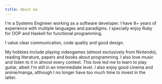```yaml
---
title: About me
---
```


I'm a Systems Engineer working as a software developer. I have 8+ years of experience with multiple languages and paradigms. I specially enjoy Ruby for OOP and Haskell for functional programming.

I value clear communication, code quality and good design.

My hobbies include playing videogames (almost exclusively from Nintendo), reading literature, papers and books about programming. I also love music and listen to it in almost every context. This love led me to learn to play guitar, albeit I'm still in an intermediate level. I also enjoy good cinema and anime/manga, although I no longer have too much time to invest in the latter.